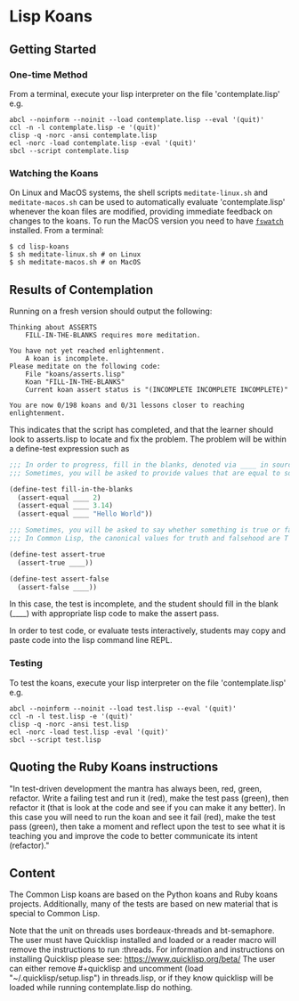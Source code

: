 # Lisp Koans

## Getting Started

### One-time Method

From a terminal, execute your lisp interpreter on the file 'contemplate.lisp' e.g.

    abcl --noinform --noinit --load contemplate.lisp --eval '(quit)'
    ccl -n -l contemplate.lisp -e '(quit)'
    clisp -q -norc -ansi contemplate.lisp
    ecl -norc -load contemplate.lisp -eval '(quit)'
    sbcl --script contemplate.lisp

### Watching the Koans

On Linux and MacOS systems, the shell scripts `meditate-linux.sh` and
`meditate-macos.sh` can be used to automatically evaluate 'contemplate.lisp'
whenever the koan files are modified, providing immediate feedback on changes
to the koans. To run the MacOS version you need to have
[`fswatch`](https://github.com/emcrisostomo/fswatch) installed. From a terminal:

    $ cd lisp-koans
    $ sh meditate-linux.sh # on Linux
    $ sh meditate-macos.sh # on MacOS

## Results of Contemplation

Running on a fresh version should output the following:

```
Thinking about ASSERTS
    FILL-IN-THE-BLANKS requires more meditation.

You have not yet reached enlightenment.
    A koan is incomplete.
Please meditate on the following code:
    File "koans/asserts.lisp"
    Koan "FILL-IN-THE-BLANKS"
    Current koan assert status is "(INCOMPLETE INCOMPLETE INCOMPLETE)"

You are now 0/198 koans and 0/31 lessons closer to reaching enlightenment.
```

This indicates that the script has completed, and that the learner should look
to asserts.lisp to locate and fix the problem.  The problem will be within
a define-test expression such as

```lisp
;;; In order to progress, fill in the blanks, denoted via ____ in source code.
;;; Sometimes, you will be asked to provide values that are equal to something.

(define-test fill-in-the-blanks
  (assert-equal ____ 2)
  (assert-equal ____ 3.14)
  (assert-equal ____ "Hello World"))

;;; Sometimes, you will be asked to say whether something is true or false,
;;; In Common Lisp, the canonical values for truth and falsehood are T and NIL.

(define-test assert-true
  (assert-true ____))

(define-test assert-false
  (assert-false ____))
```

In this case, the test is incomplete, and the student should fill
in the blank (\_\_\_\_) with appropriate lisp code to make the assert pass.

In order to test code, or evaluate tests interactively, students may copy
and paste code into the lisp command line REPL.

### Testing

To test the koans, execute your lisp interpreter on the file 'contemplate.lisp' e.g.

    abcl --noinform --noinit --load test.lisp --eval '(quit)'
    ccl -n -l test.lisp -e '(quit)'
    clisp -q -norc -ansi test.lisp
    ecl -norc -load test.lisp -eval '(quit)'
    sbcl --script test.lisp

## Quoting the Ruby Koans instructions

   "In test-driven development the mantra has always been, red, green,
refactor. Write a failing test and run it (red), make the test pass (green),
then refactor it (that is look at the code and see if you can make it any
better). In this case you will need to run the koan and see it fail (red), make
the test pass (green), then take a moment and reflect upon the test to see what
it is teaching you and improve the code to better communicate its
intent (refactor)."

## Content

The Common Lisp koans are based on the Python koans and Ruby koans projects.
Additionally, many of the tests are based on new material that is special
to Common Lisp.

Note that the unit on threads uses bordeaux-threads and bt-semaphore.
The user must have Quicklisp installed and loaded or a reader macro
will remove the instructions to run :threads.
For information and instructions on installing Quicklisp
please see:
https://www.quicklisp.org/beta/
The user can either remove #+quicklisp and uncomment
(load "~/.quicklisp/setup.lisp") in threads.lisp, or  if they know
quicklisp will be loaded while running contemplate.lisp do nothing.
